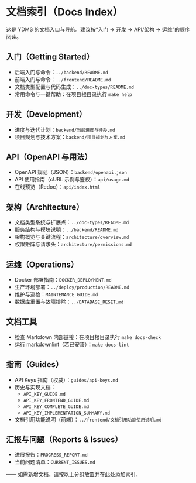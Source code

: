  # 文档索引（Docs Index）

 这是 YDMS 的文档入口与导航。建议按“入门 → 开发 → API/架构 → 运维”的顺序阅读。

 ## 入门（Getting Started）
 - 后端入门与命令：`../backend/README.md`
 - 前端入门与命令：`../frontend/README.md`
 - 文档类型配置与代码生成：`../doc-types/README.md`
 - 常用命令与一键帮助：在项目根目录执行 `make help`

 ## 开发（Development）
 - 进度与迭代计划：`backend/当前进度与待办.md`
 - 项目规划与技术方案：`backend/项目规划与方案.md`

## API（OpenAPI 与用法）
- OpenAPI 规范（JSON）：`backend/openapi.json`
- API 使用指南（cURL 示例与鉴权）：`api/usage.md`
- 在线预览（Redoc）：`api/index.html`

## 架构（Architecture）
- 文档类型系统与扩展点：`../doc-types/README.md`
- 服务结构与模块说明：`../backend/README.md`
- 架构概览与关键流程：`architecture/overview.md`
- 权限矩阵与请求头：`architecture/permissions.md`

## 运维（Operations）
- Docker 部署指南：`DOCKER_DEPLOYMENT.md`
- 生产环境部署：`../deploy/production/README.md`
- 维护与巡检：`MAINTENANCE_GUIDE.md`
- 数据库重置与故障排除：`../DATABASE_RESET.md`

## 文档工具
- 检查 Markdown 内部链接：在项目根目录执行 `make docs-check`
- 运行 markdownlint（若已安装）：`make docs-lint`

## 指南（Guides）
- API Keys 指南（权威）：`guides/api-keys.md`
- 历史与实现文档：
  - `API_KEY_GUIDE.md`
  - `API_KEY_FRONTEND_GUIDE.md`
  - `API_KEY_COMPLETE_GUIDE.md`
  - `API_KEY_IMPLEMENTATION_SUMMARY.md`
- 文档引用功能说明（前端）：`../frontend/文档引用功能使用说明.md`

 ## 汇报与问题（Reports & Issues）
 - 进展报告：`PROGRESS_REPORT.md`
 - 当前问题清单：`CURRENT_ISSUES.md`

 —— 如需新增文档，请按以上分组放置并在此处添加索引。
